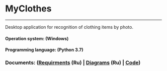 # MyClothes
____
Desktop application for recognition of clothing items by photo.

#### Operation system: (Windows)
#### Programming language: (Python 3.7)
### Documents: ([Requirments](https://github.com/widbnudb/MyClothes/blob/master/Documents/Requirments.md) (Ru) | [Diagrams](https://github.com/widbnudb/MyClothes/blob/master/Documents/Diagrams/Diagrams.md) (Ru) | [Code]())
             


